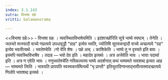 ```yaml
---
index: 3.1.143
sutra: विभाषा ग्रहेः
vritti: balamanorama

---
```

<<विभाषा ग्रहेः>> - विभाषा ग्रहः । व्यवस्थितविभाषेयमिति । इदंशाच्छो॑रिति सूत्रे भाष्ये स्पष्टम् । तेनेति । जलचरे मत्स्यादौ वाच्ये णप्रत्यये उपधावृद्धौ "ग्राह" इत्येव भवति, ज्योतिषि सूरयचन्द्रादौ वाच्ये अच्प्रत्यये "ग्रह" इत्येव भवतीत्यर्थः । भवतेश्चेति ।णो वे॑ति शेषः । पक्षे अच् । काशिकेति । भाष्ये तु न दृस्यते इति बावः । इयमपि व्यवस्थिविभाषैव । तदाह —  भवो देव इति । महादेव इत्यर्थः । अत्र अजेवेति भावः । भावाः पदार्था इति । अत्र ण एवेति भावः । ननुभवतेश्चे॑ति णविकल्पस्य भाष्ये अदर्शनात् कथं भाष्यमते भावशब्द इत्यत आह —  भाष्यमते त्विति । भावयति प्रापयति स्वस्वकार्यमित्यर्थे "भृ प्राप्तौ" इतिचुरादिण्यन्ताद्भावीत्यस्मादच्प्रत्यये णिलोपे भावशब्द इत्यर्थः । 